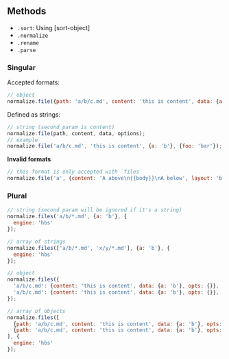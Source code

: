 ## Methods

* `.sort`: Using [sort-object]
* `.normalize`
* `.rename`
* `.parse`



### Singular

Accepted formats:

```js
// object
normalize.file({path: 'a/b/c.md', content: 'this is content', data: {a: 'b'}, opts: {}});
```

Defined as strings:

```js
// string (second param is content)
normalize.file(path, content, data, options);
// example
normalize.file('a/b/c.md', 'this is content', {a: 'b'}, {foo: 'bar'});
```

**Invalid formats**

```js
// this format is only accepted with `files`
normalize.file('a', {content: 'A above\n{{body}}\nA below', layout: 'b'})
```

### Plural

```js
// string (second param will be ignored if it's a string)
normalize.files('a/b/*.md', {a: 'b'}, {
  engine: 'hbs'
});

// array of strings
normalize.files(['a/b/*.md', 'x/y/*.md'], {a: 'b'}, {
  engine: 'hbs'
});

// object
normalize.files({
  'a/b/c.md': {content: 'this is content', data: {a: 'b'}, opts: {}},
  'a/b/c.md': {content: 'this is content', data: {a: 'b'}, opts: {}},
});

// array of objects
normalize.files([
  {path: 'a/b/c.md', content: 'this is content', data: {a: 'b'}, opts: {}},
  {path: 'a/b/c.md', content: 'this is content', data: {a: 'b'}, opts: {}},
], {
  engine: 'hbs'
});
```

